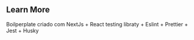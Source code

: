 ## Learn More

Boilperplate criado com NextJs + React testing libraty + Eslint + Prettier + Jest + Husky
